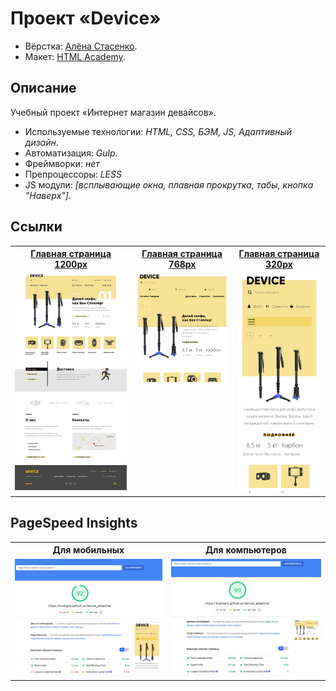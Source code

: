 # Проект «Device»

* Вёрстка: [Алёна Стасенко](https://github.com/KudriPro).
* Макет: [HTML Academy](https://htmlacademy.ru).

## Описание
Учебный проект «Интернет магазин девайсов».

* Используемые технологии: _HTML, CSS, БЭМ, JS, Адаптивный дизайн_.
* Автоматизация: _Gulp_.
* Фреймворки: _нет_
* Препроцессоры: _LESS_
* JS модули: _[всплывающие окна, плавная прокрутка, табы, кнопка "Наверх"]_.

## Ссылки 
<table>
  <tr>
  <th><a href="https://kudripro.github.io/device_adaptive/">Главная страница 1200px</a></th>
  <th><a href="https://kudripro.github.io/device_adaptive/">Главная страница 768px</a></th>
  <th><a href="https://kudripro.github.io/device_adaptive/">Главная страница 320px</a></th>
  </tr>
  <tr valign="top">
    <td>
      <a href="source/img/decor/device-index-desk.jpg" target="_blank">
        <img src="source/img/decor/device-index-desk.jpg" width="250" alt="Главная страница 1200">
      </a>
    </td>
    <td>
      <a href="source/img/decor/device-index-tb.jpg" target="_blank">
        <img src="source/img/decor/device-index-tb.jpg" width="200" alt="Главная страница 768">
      </a>    
    </td>
    <td>
      <a href="source/img/decor/device-index-mb.jpg" target="_blank">
        <img src="source/img/decor/device-index-mb.jpg" width="150" alt="Главная страница 320">
      </a>    
    </td>
  </tr>
</table>

## PageSpeed Insights
<table>
  <tr>
    <th>Для мобильных</th>
    <th>Для компьютеров</th>
  </tr>
  <tr valign="top">
    <td>
        <img src="source/img/decor/mobile.PNG" width="300" alt="PageSpeed Insights Mobile">
    </td>
    <td>
        <img src="source/img/decor/desktop.PNG" width="300" alt="PageSpeed Insights Desktop"> 
    </td>
  </tr>
</table>
